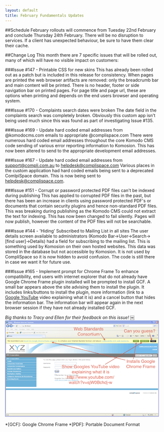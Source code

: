 ```yaml
---
layout: default
title: February Fundamentals Updates
---
```


##Schedule
February rollouts will commence from Tuesday 22nd February and conclude 
Thursday 24th February. There will be no disruption to services. If a client 
has unexpected behaviour, be sure to have them clear their cache.

##Change Log
This month there are 7 specific issues that will be rolled out, 
many of which will have no visible impact on customers:

###Issue #147 - Printable CSS for new skins
This has already been rolled out as a patch but is included in this release for
 consistency. When pages are printed the web browser artifacts are removed: 
 only the breadcrumb bar and main content will be printed. There is no header, 
 footer or side navigation bar on printed pages. For page title and page url, 
 these are options when printing and depends on the end users browser 
 and operating system.

###Issue #170 - Complaints search dates were broken
The date field in the complaints search was completely broken. Obviously this 
custom app isn't being used much since this was found as part of investigating
 Issue #135.

###Issue #169 - Update hard coded email addresses from @komodocms.com emails to appropriate @complispace.com
There were numerous hard coded email addresses throughout the core Komodo CMS
 code sending of various error reporting information to Komosion. This has now
  been altered to send to the appropriate development email addresses.

###Issue #167 - Update hard coded email addresses from support@compli.com.au to helpdesk@complispace.com
Various places in the custom application had hard coded emails being sent to a 
deprecated ComlpiSpace domain. This is now being sent to helpdesk@complispace.com.

###Issue #151 - Corrupt or password protected PDF files can't be indexed during publishing
This has applied to corrupted PDF files in the past, but there has been an
increase in clients using password protected PDF's or documents that contain
security plugins and hence non-standard PDF files. This was breaking during
publishing as the Komodo CMS could not extract the text for indexing. 
This has now been changed to fail silently. Pages will now publish, 
however the content of the PDF files will not be searchable.

###Issue #144 - 'Hiding' Subscribed to Mailing List in all sites
The user details screen available to administrators 
(Komodo Bar->User->Search->[find user]->Details) had a field for subscribing
to the mailing list. This is something used by Komosion on their own hosted
websites. This data was stored in the database but not accessible by
Komosion. It is not used by CompliSpace so it is now hidden to avoid
confusion. The code is still there in case we want it for future use.

###Issue #165 - Implement prompt for Chrome Frame
To enhance compatibility, end users with internet explorer that do not already
have Google Chrome Frame plugin installed will be prompted to install GCF.
A small bar appears above the site advising them to install the plugin. 
It includes links/buttons to install the plugin, more information
(link to a [Google YouTube](http://www.youtube.com/watch?v=sjW0Bchdj-w) video explaining what it is) and a cancel button 
that hides the information bar. The information bar will appear again in the
next browser session if they have not already installed GCF.

*Big thanks to Tracy and Ellen for their feedback on this issue!*
￼
![Google Chrome Frame Installer Preview][gcf-preview]

*[GCF]: Google Chrome Frame
*[PDF]: Portable Document Format

[gcf-preview]: /images/gcf-preview.png